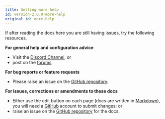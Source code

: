 ```yaml
---
title: Getting more help
id: version-2.0.0-more-help
original_id: more-help
---
```


If after reading the docs here you are still having issues, try the following resources.

**For general help and configuration advice**
*   Visit the [Discord Channel](https://discordapp.com/channels/330944238910963714/551871772484698112), or
*   post on the [forums](https://community.home-assistant.io/c/mobile-apps/ios).

**For bug reports or feature requests**
*   Please raise an issue on the [GitHub repository](https://github.com/home-assistant/home-assistant-iOS).

**For issues, corrections or amendments to these docs**
*   Either use the edit button on each page (docs are written in [Markdown](https://daringfireball.net/projects/markdown/syntax)), you will need a [GitHub](https://www.github.com) account to submit changes; or
*   raise an issue on the [GitHub repository](https://github.com/home-assistant/companion.home-assistant) for the docs.

